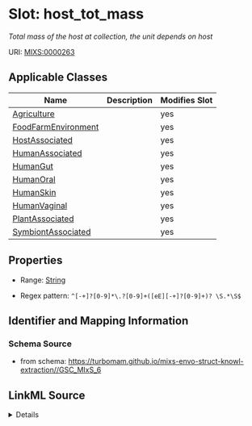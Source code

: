 # Slot: host_tot_mass


_Total mass of the host at collection, the unit depends on host_



URI: [MIXS:0000263](https://w3id.org/mixs/0000263)



<!-- no inheritance hierarchy -->




## Applicable Classes

| Name | Description | Modifies Slot |
| --- | --- | --- |
[Agriculture](Agriculture.md) |  |  yes  |
[FoodFarmEnvironment](FoodFarmEnvironment.md) |  |  yes  |
[HostAssociated](HostAssociated.md) |  |  yes  |
[HumanAssociated](HumanAssociated.md) |  |  yes  |
[HumanGut](HumanGut.md) |  |  yes  |
[HumanOral](HumanOral.md) |  |  yes  |
[HumanSkin](HumanSkin.md) |  |  yes  |
[HumanVaginal](HumanVaginal.md) |  |  yes  |
[PlantAssociated](PlantAssociated.md) |  |  yes  |
[SymbiontAssociated](SymbiontAssociated.md) |  |  yes  |







## Properties

* Range: [String](String.md)

* Regex pattern: `^[-+]?[0-9]*\.?[0-9]+([eE][-+]?[0-9]+)? \S.*\S$`





## Identifier and Mapping Information







### Schema Source


* from schema: https://turbomam.github.io/mixs-envo-struct-knowl-extraction//GSC_MIxS_6




## LinkML Source

<details>
```yaml
name: host_tot_mass
description: Total mass of the host at collection, the unit depends on host
title: host total mass
notes:
- host
- host.
- mass
- total
from_schema: https://turbomam.github.io/mixs-envo-struct-knowl-extraction//GSC_MIxS_6
rank: 1000
slot_uri: MIXS:0000263
multivalued: false
alias: host_tot_mass
domain_of:
- Agriculture
- FoodFarmEnvironment
- HostAssociated
- HumanAssociated
- HumanGut
- HumanOral
- HumanSkin
- HumanVaginal
- PlantAssociated
- SymbiontAssociated
range: string
pattern: ^[-+]?[0-9]*\.?[0-9]+([eE][-+]?[0-9]+)? \S.*\S$

```
</details>